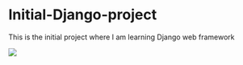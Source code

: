 # Initial-Django-project
This is the initial project where I am learning Django web framework

![](Initial-Django-project/blob/master/how%20django%20works.PNG)
